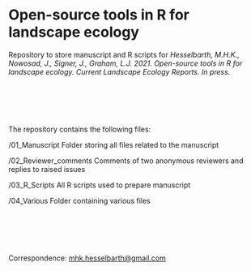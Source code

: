 # Open-source tools in R for landscape ecology

Repository to store manuscript and R scripts for *Hesselbarth, M.H.K., Nowosad, J., Signer, J., Graham, L.J. 2021. Open-source tools in R for landscape ecology. Current Landscape Ecology Reports. In press.*

<br/><br/>
<br/><br/>

The repository contains the following files:

/01_Manuscript
Folder storing all files related to the manuscript

/02_Reviewer_comments
Comments of two anonymous reviewers and replies to raised issues

/03_R_Scripts
All R scripts used to prepare manuscript

/04_Various
Folder containing various files

<br/><br/>
<br/><br/>

Correspondence:
mhk.hesselbarth@gmail.com
